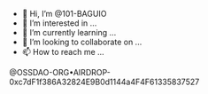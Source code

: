 - 👋 Hi, I’m @101-BAGUIO
- 👀 I’m interested in ...
- 🌱 I’m currently learning ...
- 💞️ I’m looking to collaborate on ...
- 📫 How to reach me ...

@OSSDAO-ORG•AIRDROP-0xc7dF1f386A32824E9B0d1144a4F4F61335837527<!---
101-BAGUIO/101-BAGUIO is a ✨ special ✨ repository because its `README.md` (this file) appears on your GitHub profile.
You can click the Preview link to take a look at your changes.
--->
